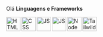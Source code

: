 Olá
**Linguagens e Frameworks**
<div>
<img 
  title="HTML"
  align="left"
  width="38px"
  style="padding-right: 10 px;"
  src="https://cdn.jsdelivr.net/gh/devicons/devicon@latest/icons/html5/html5-original.svg" />

<img
  title="CSS"
  align="left"
  width="38px"
  style="padding-right: 10 px;"
  src="https://cdn.jsdelivr.net/gh/devicons/devicon@latest/icons/css3/css3-original.svg" />

<img 
  title="JS"
  align="left"
  width="38px"
  style="padding-right: 10 px;"
  src="https://cdn.jsdelivr.net/gh/devicons/devicon@latest/icons/javascript/javascript-original.svg" />

<img 
  title="JS"
  align="left"
  width="38px"
  style="padding-right: 10 px;"
  src="https://cdn.jsdelivr.net/gh/devicons/devicon@latest/icons/vuejs/vuejs-original.svg" />
  
<img  
  title="Node"
  align="left"
  width="38px"
  style="padding-right: 10 px;"
  src="https://cdn.jsdelivr.net/gh/devicons/devicon@latest/icons/nodejs/nodejs-original-wordmark.svg" />

<img
  title="Tailwild"
  align="left"
  width="38px"
  style="padding-right: 10 px;"
  src="https://cdn.jsdelivr.net/gh/devicons/devicon@latest/icons/tailwindcss/tailwindcss-original.svg" />

  

</div>


  

